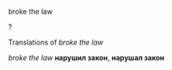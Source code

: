 broke the law

?


Translations of _broke the law_

_broke the law_
**нарушил закон**, **нарушал закон**